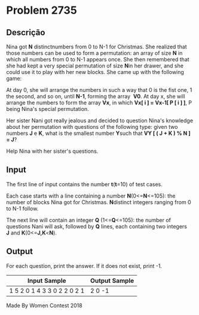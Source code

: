 # Problem 2735

Descrição
----------

Nina got **N** distinctnumbers from 0 to N-1 for Christmas. She realized that those numbers can be used to form a permutation: an array of size **N** in which all numbers from 0 to N-1 appears once. She then remembered that she had kept a very special permutation of size **N**in her drawer, and she could use it to play with her new blocks. She came up with the following game:

At day 0, she will arrange the numbers in such a way that 0 is the fist one, 1 the second, and so on, until **N-1**, forming the array  **V0**. At day x, she will arrange the numbers to form the array **Vx**, in which **Vx[ i ] = Vx-1[ P [ i ] ]**, P being Nina's special permutation.

Her sister Nani got really jealous and decided to question Nina's knowledge about her permutation with questions of the following type: given two numbers **J** e **K**, what is the smallest number **Y**such that **VY [ ( J + K ) % N ] = J**?

Help Nina with her sister's questions.

Input
-----

The first line of input contains the number **t**(**t**=10) of test cases.

Each case starts with a line containing a number **N**(0<=**N**<=105): the number of blocks Nina got for Christmas. **N**distinct integers ranging from 0 to N-1 follow.

The next line will contain an integer **Q** (1<=**Q**<=105): the number of questions Nani will ask, followed by **Q** lines, each containing two integers **J** and **K**(0<=**J,K**<**N**).

Output
------

For each question, print the answer. If it does not exist, print -1.


| Input Sample | Output Sample |
| --- | --- |
| 1  5  2 0 1 4 3  3  0 2  2 0  2 1 | 2  0  -1 |

Made By Women Contest 2018

